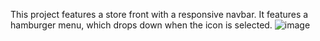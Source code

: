 This project features a store front with a responsive navbar. It features a hamburger menu, which drops down when the icon is selected.
![image](https://github.com/maogaja/Responsive-navbar/assets/121969650/cc2b66c2-504c-4bec-97e2-214657fba92e)
